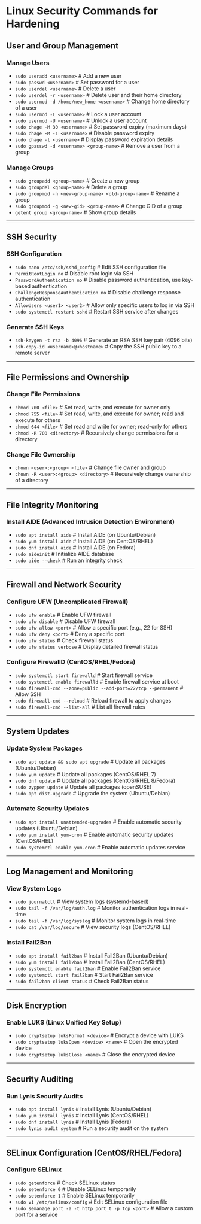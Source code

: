 # Linux Security Commands for Hardening

## **User and Group Management**

### Manage Users
- `sudo useradd <username>`             # Add a new user
- `sudo passwd <username>`              # Set password for a user
- `sudo userdel <username>`             # Delete a user
- `sudo userdel -r <username>`          # Delete user and their home directory
- `sudo usermod -d /home/new_home <username>`  # Change home directory of a user
- `sudo usermod -L <username>`          # Lock a user account
- `sudo usermod -U <username>`          # Unlock a user account
- `sudo chage -M 30 <username>`         # Set password expiry (maximum days)
- `sudo chage -M -1 <username>`         # Disable password expiry
- `sudo chage -l <username>`            # Display password expiration details
- `sudo gpasswd -d <username> <group-name>` # Remove a user from a group

### Manage Groups
- `sudo groupadd <group-name>`          # Create a new group
- `sudo groupdel <group-name>`          # Delete a group
- `sudo groupmod -n <new-group-name> <old-group-name>` # Rename a group
- `sudo groupmod -g <new-gid> <group-name>`  # Change GID of a group
- `getent group <group-name>`           # Show group details

---

## **SSH Security**

### SSH Configuration
- `sudo nano /etc/ssh/sshd_config`      # Edit SSH configuration file
- `PermitRootLogin no`                  # Disable root login via SSH
- `PasswordAuthentication no`           # Disable password authentication, use key-based authentication
- `ChallengeResponseAuthentication no`  # Disable challenge response authentication
- `AllowUsers <user1> <user2>`          # Allow only specific users to log in via SSH
- `sudo systemctl restart sshd`         # Restart SSH service after changes

### Generate SSH Keys
- `ssh-keygen -t rsa -b 4096`           # Generate an RSA SSH key pair (4096 bits)
- `ssh-copy-id <username>@<hostname>`    # Copy the SSH public key to a remote server

---

## **File Permissions and Ownership**

### Change File Permissions
- `chmod 700 <file>`                    # Set read, write, and execute for owner only
- `chmod 755 <file>`                    # Set read, write, and execute for owner; read and execute for others
- `chmod 644 <file>`                    # Set read and write for owner; read-only for others
- `chmod -R 700 <directory>`            # Recursively change permissions for a directory

### Change File Ownership
- `chown <user>:<group> <file>`          # Change file owner and group
- `chown -R <user>:<group> <directory>`  # Recursively change ownership of a directory

---

## **File Integrity Monitoring**

### Install AIDE (Advanced Intrusion Detection Environment)
- `sudo apt install aide`                # Install AIDE (on Ubuntu/Debian)
- `sudo yum install aide`                # Install AIDE (on CentOS/RHEL)
- `sudo dnf install aide`                # Install AIDE (on Fedora)
- `sudo aideinit`                         # Initialize AIDE database
- `sudo aide --check`                    # Run an integrity check

---

## **Firewall and Network Security**

### Configure UFW (Uncomplicated Firewall)
- `sudo ufw enable`                      # Enable UFW firewall
- `sudo ufw disable`                     # Disable UFW firewall
- `sudo ufw allow <port>`                # Allow a specific port (e.g., 22 for SSH)
- `sudo ufw deny <port>`                 # Deny a specific port
- `sudo ufw status`                      # Check firewall status
- `sudo ufw status verbose`              # Display detailed firewall status

### Configure FirewallD (CentOS/RHEL/Fedora)
- `sudo systemctl start firewalld`       # Start firewall service
- `sudo systemctl enable firewalld`      # Enable firewall service at boot
- `sudo firewall-cmd --zone=public --add-port=22/tcp --permanent` # Allow SSH
- `sudo firewall-cmd --reload`           # Reload firewall to apply changes
- `sudo firewall-cmd --list-all`         # List all firewall rules

---

## **System Updates**

### Update System Packages
- `sudo apt update && sudo apt upgrade`        # Update all packages (Ubuntu/Debian)
- `sudo yum update`                            # Update all packages (CentOS/RHEL 7)
- `sudo dnf update`                            # Update all packages (CentOS/RHEL 8/Fedora)
- `sudo zypper update`                         # Update all packages (openSUSE)
- `sudo apt dist-upgrade`                      # Upgrade the system (Ubuntu/Debian)

### Automate Security Updates
- `sudo apt install unattended-upgrades`      # Enable automatic security updates (Ubuntu/Debian)
- `sudo yum install yum-cron`                 # Enable automatic security updates (CentOS/RHEL)
- `sudo systemctl enable yum-cron`            # Enable automatic updates service

---

## **Log Management and Monitoring**

### View System Logs
- `sudo journalctl`                           # View system logs (systemd-based)
- `sudo tail -f /var/log/auth.log`            # Monitor authentication logs in real-time
- `sudo tail -f /var/log/syslog`              # Monitor system logs in real-time
- `sudo cat /var/log/secure`                  # View security logs (CentOS/RHEL)

### Install Fail2Ban
- `sudo apt install fail2ban`                 # Install Fail2Ban (Ubuntu/Debian)
- `sudo yum install fail2ban`                 # Install Fail2Ban (CentOS/RHEL)
- `sudo systemctl enable fail2ban`            # Enable Fail2Ban service
- `sudo systemctl start fail2ban`             # Start Fail2Ban service
- `sudo fail2ban-client status`               # Check Fail2Ban status

---

## **Disk Encryption**

### Enable LUKS (Linux Unified Key Setup)
- `sudo cryptsetup luksFormat <device>`        # Encrypt a device with LUKS
- `sudo cryptsetup luksOpen <device> <name>`   # Open the encrypted device
- `sudo cryptsetup luksClose <name>`           # Close the encrypted device

---

## **Security Auditing**

### Run Lynis Security Audits
- `sudo apt install lynis`                     # Install Lynis (Ubuntu/Debian)
- `sudo yum install lynis`                     # Install Lynis (CentOS/RHEL)
- `sudo dnf install lynis`                     # Install Lynis (Fedora)
- `sudo lynis audit system`                    # Run a security audit on the system

---

## **SELinux Configuration (CentOS/RHEL/Fedora)**

### Configure SELinux
- `sudo getenforce`                            # Check SELinux status
- `sudo setenforce 0`                          # Disable SELinux temporarily
- `sudo setenforce 1`                          # Enable SELinux temporarily
- `sudo vi /etc/selinux/config`                # Edit SELinux configuration file
- `sudo semanage port -a -t http_port_t -p tcp <port>` # Allow a custom port for a service


